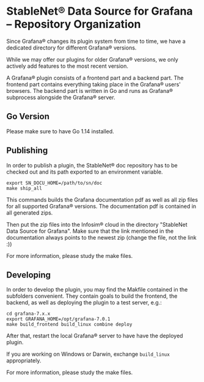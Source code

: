 StableNet® Data Source for Grafana – Repository Organization
===

Since Grafana® changes its plugin system from time to time, we have a dedicated
directory for different Grafana® versions.

While we may offer our plugins for older Grafana® versions, we only actively add features to the
most recent version.

A Grafana® plugin consists of a frontend part and a backend part. The frontend part contains everything taking
place in the Grafana® users' browsers. The backend part is written in Go and runs as Grafana® subprocess alongside
the Grafana® server. 

Go Version
---

Please make sure to have Go 1.14 installed.

Publishing
---

In order to publish a plugin, the StableNet® doc repository has to be checked out and its path exported
to an environment variable.
```
export SN_DOCU_HOME=/path/to/sn/doc
make ship_all
```
This commands builds the Grafana documentation pdf as well as all zip files for all supported Grafana® versions.
The documentation pdf is contained in all generated zips.

Then put the zip files into the Infosim® cloud in the directory "StableNet Data Source for Grafana". Make sure that the
link mentioned in the documentation always points to the newest zip (change the file, not the link :))

For more information, please study the make files.

Developing
---

In order to develop the plugin, you may find the Makfile contained in the subfolders convenient. They contain goals
to build the frontend, the backend, as well as deploying the plugin to a test server, e.g.:

```
cd grafana-7.x.x
export GRAFANA_HOME=/opt/grafana-7.0.1
make build_frontend build_linux combine deploy
```

After that, restart the local Grafana® server to have have the deployed plugin.

If you are working on Windows or Darwin, exchange `build_linux` appropriately.

For more information, please study the make files.


